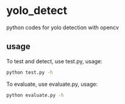# yolo_detect
python codes for yolo detection with opencv

## usage
To test and detect, use test.py, usage:
```bash
python test.py -h
```
To evaluate, use evaluate.py, usage:
```bash
python evaluate.py -h
```